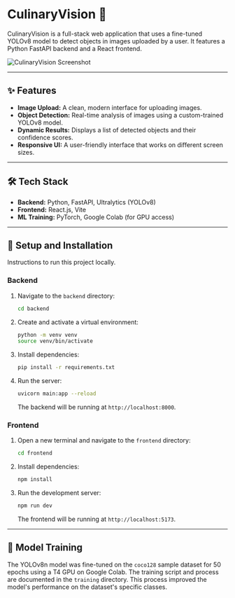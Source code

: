# CulinaryVision 🥗

CulinaryVision is a full-stack web application that uses a fine-tuned YOLOv8 model to detect objects in images uploaded by a user. It features a Python FastAPI backend and a React frontend.

![CulinaryVision Screenshot](<LINK_TO_YOUR_SCREENSHOT_OR_GIF>)

---

## ✨ Features

- **Image Upload:** A clean, modern interface for uploading images.
- **Object Detection:** Real-time analysis of images using a custom-trained YOLOv8 model.
- **Dynamic Results:** Displays a list of detected objects and their confidence scores.
- **Responsive UI:** A user-friendly interface that works on different screen sizes.

---

## 🛠️ Tech Stack

- **Backend:** Python, FastAPI, Ultralytics (YOLOv8)
- **Frontend:** React.js, Vite
- **ML Training:** PyTorch, Google Colab (for GPU access)

---

## 🚀 Setup and Installation

Instructions to run this project locally.

### Backend

1.  Navigate to the `backend` directory:
    ```bash
    cd backend
    ```
2.  Create and activate a virtual environment:
    ```bash
    python -m venv venv
    source venv/bin/activate
    ```
3.  Install dependencies:
    ```bash
    pip install -r requirements.txt
    ```
4.  Run the server:
    ```bash
    uvicorn main:app --reload
    ```
    The backend will be running at `http://localhost:8000`.

### Frontend

1.  Open a new terminal and navigate to the `frontend` directory:
    ```bash
    cd frontend
    ```
2.  Install dependencies:
    ```bash
    npm install
    ```
3.  Run the development server:
    ```bash
    npm run dev
    ```
    The frontend will be running at `http://localhost:5173`.

---

## 🧠 Model Training

The YOLOv8n model was fine-tuned on the `coco128` sample dataset for 50 epochs using a T4 GPU on Google Colab. The training script and process are documented in the `training` directory. This process improved the model's performance on the dataset's specific classes.
